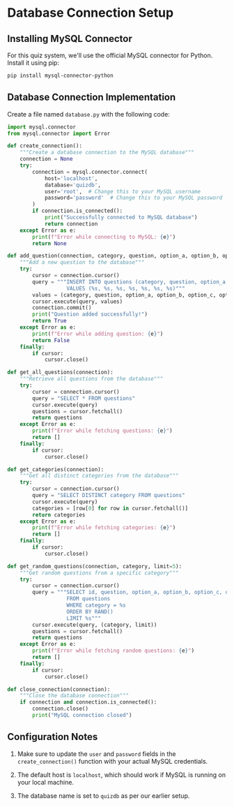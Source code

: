 # Database Connection Setup

## Installing MySQL Connector

For this quiz system, we'll use the official MySQL connector for Python. Install it using pip:

```bash
pip install mysql-connector-python
```

## Database Connection Implementation

Create a file named `database.py` with the following code:

```python
import mysql.connector
from mysql.connector import Error

def create_connection():
    """Create a database connection to the MySQL database"""
    connection = None
    try:
        connection = mysql.connector.connect(
            host='localhost',
            database='quizdb',
            user='root',  # Change this to your MySQL username
            password='password'  # Change this to your MySQL password
        )
        if connection.is_connected():
            print("Successfully connected to MySQL database")
            return connection
    except Error as e:
        print(f"Error while connecting to MySQL: {e}")
        return None

def add_question(connection, category, question, option_a, option_b, option_c, option_d, answer):
    """Add a new question to the database"""
    try:
        cursor = connection.cursor()
        query = """INSERT INTO questions (category, question, option_a, option_b, option_c, option_d, answer) 
                   VALUES (%s, %s, %s, %s, %s, %s, %s)"""
        values = (category, question, option_a, option_b, option_c, option_d, answer)
        cursor.execute(query, values)
        connection.commit()
        print("Question added successfully!")
        return True
    except Error as e:
        print(f"Error while adding question: {e}")
        return False
    finally:
        if cursor:
            cursor.close()

def get_all_questions(connection):
    """Retrieve all questions from the database"""
    try:
        cursor = connection.cursor()
        query = "SELECT * FROM questions"
        cursor.execute(query)
        questions = cursor.fetchall()
        return questions
    except Error as e:
        print(f"Error while fetching questions: {e}")
        return []
    finally:
        if cursor:
            cursor.close()

def get_categories(connection):
    """Get all distinct categories from the database"""
    try:
        cursor = connection.cursor()
        query = "SELECT DISTINCT category FROM questions"
        cursor.execute(query)
        categories = [row[0] for row in cursor.fetchall()]
        return categories
    except Error as e:
        print(f"Error while fetching categories: {e}")
        return []
    finally:
        if cursor:
            cursor.close()

def get_random_questions(connection, category, limit=5):
    """Get random questions from a specific category"""
    try:
        cursor = connection.cursor()
        query = """SELECT id, question, option_a, option_b, option_c, option_d, answer 
                   FROM questions 
                   WHERE category = %s 
                   ORDER BY RAND() 
                   LIMIT %s"""
        cursor.execute(query, (category, limit))
        questions = cursor.fetchall()
        return questions
    except Error as e:
        print(f"Error while fetching random questions: {e}")
        return []
    finally:
        if cursor:
            cursor.close()

def close_connection(connection):
    """Close the database connection"""
    if connection and connection.is_connected():
        connection.close()
        print("MySQL connection closed")
```

## Configuration Notes

1. Make sure to update the `user` and `password` fields in the `create_connection()` function with your actual MySQL credentials.
2. The default host is `localhost`, which should work if MySQL is running on your local machine.

3. The database name is set to `quizdb` as per our earlier setup.
